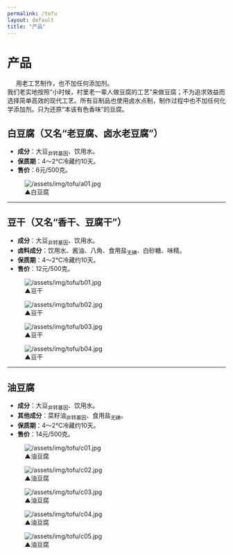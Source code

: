 ```yaml
---
permalink: /tofu
layout: default
title: "产品"
---
```


# 产品

<div class="balloon">
  <div class="bolloon-header">
    <img class="balloon-icon" src="/assets/img/ico/bulb_16.png" width="16" height="16">
    <span class="balloon-title">用老工艺制作，也不加任何添加剂。</span>
  </div>
  <div>我们老实地按照“小时候，村里老一辈人做豆腐的工艺”来做豆腐；不为追求效益而选择简单高效的现代工艺。所有豆制品也使用卤水点制，制作过程中也不加任何化学添加剂。只为还原“本该有色香味”的豆腐。</div>
</div>

<h2>白豆腐（又名“老豆腐、卤水老豆腐”）</h2>
<ul>
  <li><b>成分</b>：大豆<sub>非转基因</sub>、饮用水。</li>
  <li><b>保质期</b>：4～2℃冷藏约10天。</li>
  <li><b>售价</b>：6元/500克。</li>
</ul>
<figure class="figure">
  <img src="/assets/img/tofu/a01.jpg" alt="/assets/img/tofu/a01.jpg">
  <figcaption>▲白豆腐</figcaption>
</figure>
<hr>

<h2>豆干（又名“香干、豆腐干”）</h2>
<ul>
  <li><b>成分</b>：大豆<sub>非转基因</sub>、饮用水。</li>
  <li><b>卤料成分</b>：饮用水、酱油、八角、食用盐<sub>无碘</sub>、白砂糖、味精。</li>
  <li><b>保质期</b>：4～2℃冷藏约10天。</li>
  <li><b>售价</b>：12元/500克。</li>
</ul>
<figure class="figure">
  <img src="/assets/img/tofu/b01.jpg" alt="/assets/img/tofu/b01.jpg">
  <figcaption>▲豆干</figcaption>
</figure>
<figure class="figure">
  <img src="/assets/img/tofu/b02.jpg" alt="/assets/img/tofu/b02.jpg">
  <figcaption>▲豆干</figcaption>
</figure>
<figure class="figure">
  <img src="/assets/img/tofu/b03.jpg" alt="/assets/img/tofu/b03.jpg">
  <figcaption>▲豆干</figcaption>
</figure>
<figure class="figure">
  <img src="/assets/img/tofu/b04.jpg" alt="/assets/img/tofu/b04.jpg">
  <figcaption>▲豆干</figcaption>
</figure>
<hr>

<h2>油豆腐</h2>
<ul>
  <li><b>成分</b>：大豆<sub>非转基因</sub>、饮用水。</li>
  <li><b>其他成分</b>：菜籽油<sub>非转基因</sub>、食用盐<sub>无碘</sub>。</li>
  <li><b>保质期</b>：4～2℃冷藏约10天。</li>
  <li><b>售价</b>：14元/500克。</li>
</ul>
<figure class="figure">
  <img src="/assets/img/tofu/c01.jpg" alt="/assets/img/tofu/c01.jpg">
  <figcaption>▲油豆腐</figcaption>
</figure>
<figure class="figure">
  <img src="/assets/img/tofu/c02.jpg" alt="/assets/img/tofu/c02.jpg">
  <figcaption>▲油豆腐</figcaption>
</figure>
<figure class="figure">
  <img src="/assets/img/tofu/c03.jpg" alt="/assets/img/tofu/c03.jpg">
  <figcaption>▲油豆腐</figcaption>
</figure>
<figure class="figure">
  <img src="/assets/img/tofu/c04.jpg" alt="/assets/img/tofu/c04.jpg">
  <figcaption>▲油豆腐</figcaption>
</figure>
<figure class="figure">
  <img src="/assets/img/tofu/c05.jpg" alt="/assets/img/tofu/c05.jpg">
  <figcaption>▲油豆腐</figcaption>
</figure>
